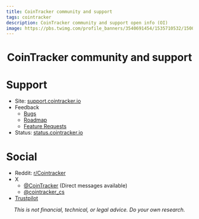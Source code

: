 ```yaml
---
title: CoinTracker community and support
tags: cointracker
description: CoinTracker community and support open info (OI)
image: https://pbs.twimg.com/profile_banners/3540691454/1535710532/1500x500
---
```


<h1 style="text-align: center;">CoinTracker community and support</h1>

# Support
- Site: [support.cointracker.io](https://support.cointracker.io)
- Feedback
    - [Bugs](https://cointracker.canny.io/bugs)
    - [Roadmap](https://cointracker.canny.io)
    - [Feature Requests](https://cointracker.canny.io/features)
- Status: [status.cointracker.io](https://status.cointracker.io)

# Social
- Reddit: [r/Cointracker](https://www.reddit.com/r/Cointracker/)
- X
    - [@CoinTracker](https://twitter.com/cointracker) (Direct messages available)
    - [@cointracker_cs](https://twitter.com/cointracker_cs)
- [Trustpilot](https://www.trustpilot.com/review/cointracker.io)

<p style="text-align: center; font-style: italic">This is not financial, technical, or legal advice. Do your own research.</p>